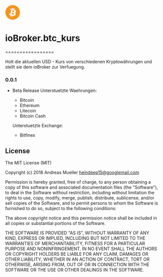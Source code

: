 ![Logo](admin/btc_kurs.png)
# ioBroker.btc_kurs
=================

Holt die aktuellen USD - Kurs von verschiedenen Kryptowährungen und stellt sie dem ioBroker zur Verfuegung.

### 0.0.1
* Beta Release
  Unterstuetzte Waehrungen:
	
	- Bitcoin
	- Ethereum
	- Litecoin
	- Bitcoin Cash
	
  Unterstuetzte Exchange:
  
    - Bitfinex
  

## License
The MIT License (MIT)

Copyright (c) 2018 Andreas Mueller <heindeep15@googlemail.com>

Permission is hereby granted, free of charge, to any person obtaining a copy
of this software and associated documentation files (the "Software"), to deal
in the Software without restriction, including without limitation the rights
to use, copy, modify, merge, publish, distribute, sublicense, and/or sell
copies of the Software, and to permit persons to whom the Software is
furnished to do so, subject to the following conditions:

The above copyright notice and this permission notice shall be included in
all copies or substantial portions of the Software.

THE SOFTWARE IS PROVIDED "AS IS", WITHOUT WARRANTY OF ANY KIND, EXPRESS OR
IMPLIED, INCLUDING BUT NOT LIMITED TO THE WARRANTIES OF MERCHANTABILITY,
FITNESS FOR A PARTICULAR PURPOSE AND NONINFRINGEMENT. IN NO EVENT SHALL THE
AUTHORS OR COPYRIGHT HOLDERS BE LIABLE FOR ANY CLAIM, DAMAGES OR OTHER
LIABILITY, WHETHER IN AN ACTION OF CONTRACT, TORT OR OTHERWISE, ARISING FROM,
OUT OF OR IN CONNECTION WITH THE SOFTWARE OR THE USE OR OTHER DEALINGS IN
THE SOFTWARE.
